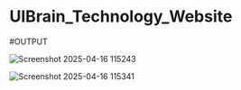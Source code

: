<h1>UIBrain_Technology_Website</h1> 
#OUTPUT

![Screenshot 2025-04-16 115243](https://github.com/user-attachments/assets/fe115153-1414-4322-b8c2-89a107bd0b14)

![Screenshot 2025-04-16 115341](https://github.com/user-attachments/assets/4507246a-4640-4d1e-86dd-47ddc63948e7)

